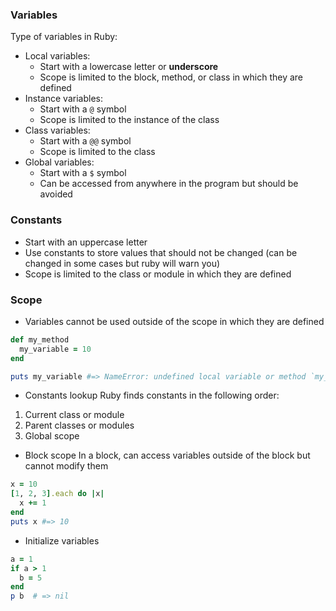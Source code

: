 ### Variables
Type of variables in Ruby:
- Local variables:
  - Start with a lowercase letter or **underscore**
  - Scope is limited to the block, method, or class in which they are defined
- Instance variables:
  - Start with a `@` symbol
  - Scope is limited to the instance of the class
- Class variables:
  - Start with a `@@` symbol
  - Scope is limited to the class
- Global variables:
  - Start with a `$` symbol
  - Can be accessed from anywhere in the program but should be avoided

### Constants
- Start with an uppercase letter
- Use constants to store values that should not be changed (can be changed in some cases but ruby will warn you)
- Scope is limited to the class or module in which they are defined

### Scope
- Variables cannot be used outside of the scope in which they are defined
```ruby
def my_method
  my_variable = 10
end

puts my_variable #=> NameError: undefined local variable or method `my_variable'
```

- Constants lookup
Ruby finds constants in the following order:
1. Current class or module
2. Parent classes or modules
3. Global scope

- Block scope
In a block, can access variables outside of the block but cannot modify them
```ruby
x = 10
[1, 2, 3].each do |x|
  x += 1
end
puts x #=> 10
```

- Initialize variables
```ruby
a = 1
if a > 1
  b = 5
end
p b  # => nil
```
